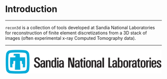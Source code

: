# Introduction

---

`recon3d` is a collection of tools developed at Sandia National Laboratories for reconstruction of finite element discretizations from a 3D stack of images (often experimental x-ray Computed Tomography data).

---

![snl.jpg](snl.jpg)
